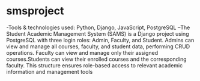 # smsproject
-Tools & technologies used: Python, Django, JavaScript, PostgreSQL
–The Student Academic Management System (SAMS) is a Django project using PostgreSQL with three login roles:
Admin, Faculty, and Student. Admins can view and manage all courses, faculty, and student data, performing
CRUD operations. Faculty can view and manage only their assigned courses.Students can view their enrolled
courses and the corresponding faculty. This structure ensures role-based access to relevant academic information
and management tools
